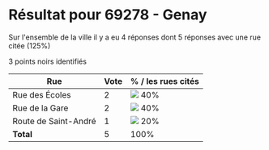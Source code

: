# Résultat pour 69278 - Genay

Sur l'ensemble de la ville il y a eu 4 réponses dont 5 réponses avec une rue citée (125%)

3 points noirs identifiés

| Rue | Vote | % / les rues cités|
|-----|------|-------------------|
| Rue des Écoles | 2 | <img src="../../img/bar_40.gif" />&nbsp;40%|
| Rue de la Gare | 2 | <img src="../../img/bar_40.gif" />&nbsp;40%|
| Route de Saint-André | 1 | <img src="../../img/bar_20.gif" />&nbsp;20%|
| **Total** | 5 | 100%|
